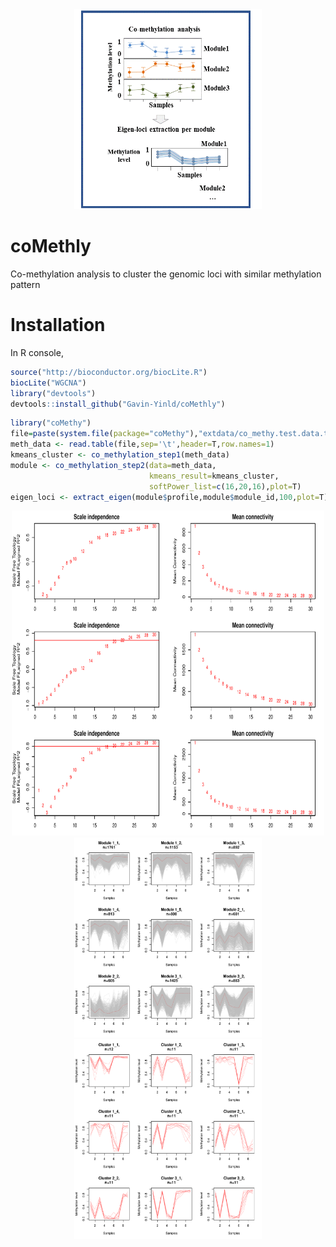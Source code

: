<div align=center><img width="300" height="320" src="https://github.com/Gavin-Yinld/coMethly/blob/master/figures/co-methy.gif"/></div>

# coMethly
Co-methylation analysis to cluster the genomic loci with similar methylation pattern
# Installation

In R console,
```R
source("http://bioconductor.org/biocLite.R")
biocLite("WGCNA")
library("devtools")
devtools::install_github("Gavin-Yinld/coMethly")
```
```R
library("coMethy")
file=paste(system.file(package="coMethy"),"extdata/co_methy.test.data.txt",sep='/')
meth_data <- read.table(file,sep='\t',header=T,row.names=1)
kmeans_cluster <- co_methylation_step1(meth_data)
module <- co_methylation_step2(data=meth_data,
                               kmeans_result=kmeans_cluster,
                               softPower_list=c(16,20,16),plot=T)
eigen_loci <- extract_eigen(module$profile,module$module_id,100,plot=T)
```
<div align=center><img width="500" height="520" src="https://github.com/Gavin-Yinld/coMethly/blob/master/figures/power.pdf"/></div>
<div align=center><img width="300" height="320" src="https://github.com/Gavin-Yinld/coMethly/blob/master/figures/wgcna.cluster.ml.pdf"/></div>
<div align=center><img width="300" height="320" src="https://github.com/Gavin-Yinld/coMethly/blob/master/figures/eigen_loci.pdf"/></div>
